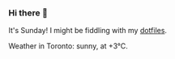 ### Hi there :wave:

It's Sunday! I might be fiddling with my [dotfiles](https://github.com/bewuethr/dotfiles).

Weather in Toronto: sunny, at +3°C.
